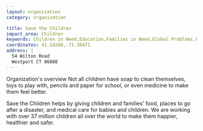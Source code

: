 ```yaml
---
layout: organization
category: organization

title: Save the Children
impact_area: Children
keywords: Children in Need,Education,Families in Need,Global Problems,Health and Wellness,The Homeless and Hungry,Women in Need
coordinates: 41.14288,-73.36471
address: |
  54 Wilton Road
  Westport CT 06880
---
```

Organization's overview
Not all children have soap to clean themselves, toys to play with, pencils and paper for school,  or even medicine to make them feel better. 

 
Save the Children helps by giving children and families’ food, places to go after a disaster, and medical care for babies and children. We are working with over 37 million children all over the world to make them happier, healthier and safer.